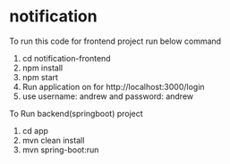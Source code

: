 # notification
To run this code for frontend project run below command
1. cd notification-frontend
2. npm install
3. npm start 
4. Run application on for http://localhost:3000/login
5. use username: andrew and password: andrew

To Run backend(springboot) project
1. cd app
2. mvn clean install
3. mvn spring-boot:run

